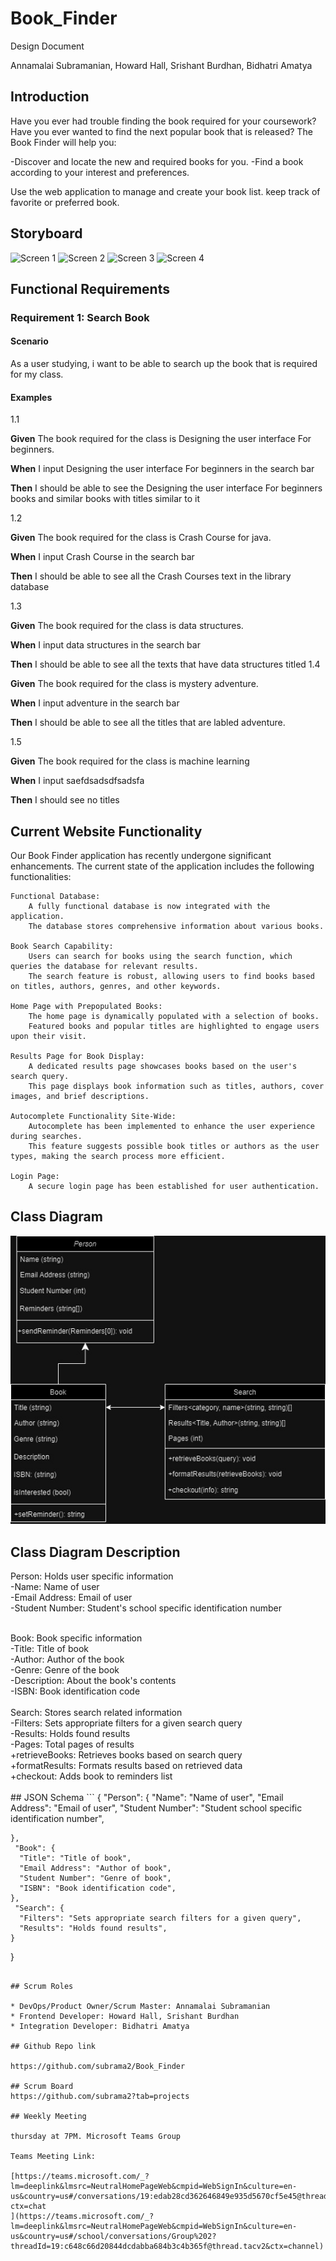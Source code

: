 # Book_Finder
Design Document  
  
Annamalai Subramanian, Howard Hall, Srishant Burdhan, Bidhatri Amatya

## Introduction
Have you ever had trouble finding the book required for your coursework? Have you ever wanted to find the next popular book that is released? The Book Finder will help you:

-Discover and locate the new and required books for you.
-Find a book according to your interest and preferences.

Use the web application to manage and create your book list. keep track of favorite or preferred book.

## Storyboard

![Screen 1](https://github.com/subrama2/Book_Finder/assets/113551683/23365342-9efc-4bc2-822d-d552de59e6d2)
![Screen 2](https://github.com/subrama2/Book_Finder/assets/113551683/68fbff1d-8428-46d5-9e0e-f9ac8ad5f9d2)
![Screen 3](https://github.com/subrama2/Book_Finder/assets/113551683/760a0970-dffd-4cad-bff0-aae2c688f5c1)
![Screen 4](https://github.com/subrama2/Book_Finder/assets/113551683/ed080b01-8b69-49e4-a6f4-fbb8c8fc8d1b)

## Functional Requirements

### Requirement 1: Search Book

#### Scenario
As a user studying, i want to be able to search up the book that is required for my class.

#### Examples

1.1
  
**Given** The book required for the class is Designing the user interface For beginners.

**When** I input Designing the user interface For beginners in the search bar

**Then**  I should be able to see the Designing the user interface For beginners books and similar books with titles similar to it
  
1.2
  
**Given** The book required for the class is Crash Course for java.

**When** I input Crash Course in the search bar

**Then**   I should be able to see all the Crash Courses text in the library database
  
1.3
  
**Given** The book required for the class is data structures.

**When** I input data structures in the search bar

**Then**   I should be able to see all the texts that have data structures titled
1.4
  
**Given** The book required for the class is mystery adventure.

**When** I input adventure in the search bar

**Then**   I should be able to see all the titles that are labled adventure.
 
1.5

**Given** The book required for the class is machine learning

**When** I input saefdsadsdfsadsfa

**Then**   I should see no titles

## Current Website Functionality
Our Book Finder application has recently undergone significant enhancements. The current state of the application includes the following functionalities:

    Functional Database:
        A fully functional database is now integrated with the application.
        The database stores comprehensive information about various books.

    Book Search Capability:
        Users can search for books using the search function, which queries the database for relevant results.
        The search feature is robust, allowing users to find books based on titles, authors, genres, and other keywords.

    Home Page with Prepopulated Books:
        The home page is dynamically populated with a selection of books.
        Featured books and popular titles are highlighted to engage users upon their visit.

    Results Page for Book Display:
        A dedicated results page showcases books based on the user's search query.
        This page displays book information such as titles, authors, cover images, and brief descriptions.

    Autocomplete Functionality Site-Wide:
        Autocomplete has been implemented to enhance the user experience during searches.
        This feature suggests possible book titles or authors as the user types, making the search process more efficient.

    Login Page:
        A secure login page has been established for user authentication.  
## Class Diagram
 ![Class Diagram](https://github.com/subrama2/Book_Finder/blob/main/BookFinder%20Class%20Diagram%20(1).jpg)
 ## Class Diagram Description
Person: Holds user specific information<br />
-Name: Name of user<br />
-Email Address: Email of user<br />
-Student Number: Student's school specific identification number<br />

<br />
Book: Book specific information<br />
-Title: Title of book<br />
-Author: Author of the book<br />
-Genre: Genre of the book<br />
-Description: About the book's contents<br />
-ISBN: Book identification code<br />
<br />
Search: Stores search related information<br />
-Filters: Sets appropriate filters for a given search query<br />
-Results: Holds found results<br />
-Pages: Total pages of results<br />
+retrieveBooks: Retrieves books based on search query<br />
+formatResults: Formats results based on retrieved data<br />
+checkout: Adds book to reminders list<br />
<br />
 ## JSON Schema
 ```
{
	"Person": {
      "Name": "Name of user",
      "Email Address": "Email of user",
	  "Student Number": "Student school specific identification number",
      
    },
     "Book": {
      "Title": "Title of book",
      "Email Address": "Author of book",
	  "Student Number": "Genre of book",
      "ISBN": "Book identification code",
    },
     "Search": {
      "Filters": "Sets appropriate search filters for a given query",
      "Results": "Holds found results",
    }   
}
```

## Scrum Roles

* DevOps/Product Owner/Scrum Master: Annamalai Subramanian
* Frontend Developer: Howard Hall, Srishant Burdhan
* Integration Developer: Bidhatri Amatya

## Github Repo link

https://github.com/subrama2/Book_Finder

## Scrum Board
https://github.com/subrama2?tab=projects

## Weekly Meeting

thursday at 7PM. Microsoft Teams Group

Teams Meeting Link:

[https://teams.microsoft.com/_?lm=deeplink&lmsrc=NeutralHomePageWeb&cmpid=WebSignIn&culture=en-us&country=us#/conversations/19:edab28cd362646849e935d5670cf5e45@thread.v2?ctx=chat
](https://teams.microsoft.com/_?lm=deeplink&lmsrc=NeutralHomePageWeb&cmpid=WebSignIn&culture=en-us&country=us#/school/conversations/Group%202?threadId=19:c648c66d20844dcdabba684b3c4b365f@thread.tacv2&ctx=channel)


